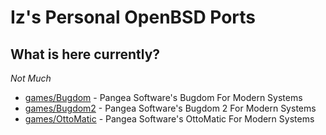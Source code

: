 # Iz's Personal OpenBSD Ports

## What is here currently?
*Not Much*
- [games/Bugdom](games/Bugdom) - Pangea Software's Bugdom For Modern Systems
- [games/Bugdom2](games/Bugdom2) - Pangea Software's Bugdom 2 For Modern Systems
- [games/OttoMatic](games/OttoMatic) - Pangea Software's OttoMatic For Modern Systems